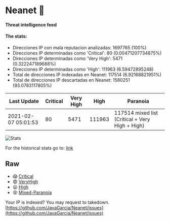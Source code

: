 # Neanet :hocho:
#### Threat intelligence feed
#### The stats:

- Direcciones IP con mala reputacion analizadas: 1697765 (100%)
- Direcciones IP determinadas como 'Critical':  80 (0.00471207734875%)
- Direcciones IP determinadas como 'Very High':  5471 (0.322247189688%)
- Direcciones IP determinadas como 'High':  111963 (6.59472895248)
- Total de direcciones IP indexadas en Neanet:  117514 (6.92168821951%)
- Total de direcciones IP descartadas en Neanet:  1580251 (93.0783117805%)

| Last Update | Critical | Very High | High | Paranoia |
| --- | --- | --- | --- | --- |
| 2021-02-07 05:01:53 | 80 | 5471 | 111963 | 117514 mixed list (Critical + Very High + High)|

![Stats](https://docs.google.com/spreadsheets/d/e/2PACX-1vSnaNMIXVabIpDJjufMlzH7poXnshF3mgd8Is1g9ytUEzVsP5my4Trn8f-xkoLLQ38xpL3HtmUexLo6/pubchart?oid=501124687&format=image)

For the historical stats go to: [link](/stats.csv)
## Raw
- :scream: [Critical](https://raw.githubusercontent.com/JavaGarcia/Neanet/master/blacklists/neanet_critical.txt)
- :fearful: [VeryHigh](https://raw.githubusercontent.com/JavaGarcia/Neanet/master/blacklists/neanet_veryHigh.txtt)
- :frowning: [High](https://raw.githubusercontent.com/JavaGarcia/Neanet/master/blacklists/neanet_high.txt)
- :dizzy_face: [Mixed-Paranoia](https://raw.githubusercontent.com/JavaGarcia/Neanet/master/blacklists/neanet_all.txt)


Your IP is indexed? You may request to takedown. [https://github.com/JavaGarcia/Neanet/issues](https://github.com/JavaGarcia/Neanet/issues)



















































































































































































































































































































































































































































































































































































































































































































































































































































































































































































































































































































































































































































































































































































































































































































































































































































































































































































































































































































































































































































































































































































































































































































































































































































































































































































































































































































































































































































































































































































































































































































































































































































































































































































































































































































































































































































































































































































































































































































































































































































































































































































